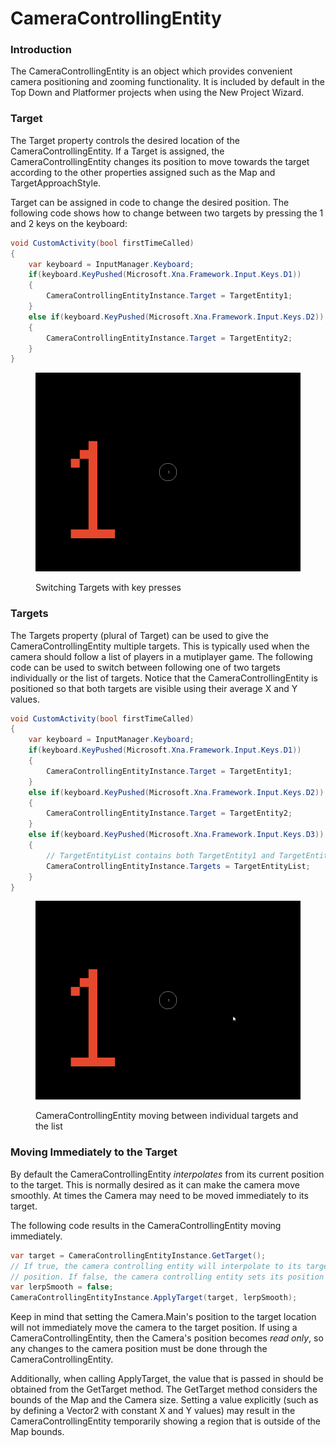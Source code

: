 # CameraControllingEntity

### Introduction

The CameraControllingEntity is an object which provides convenient camera positioning and zooming functionality. It is included by default in the Top Down and Platformer projects when using the New Project Wizard.

### Target

The Target property controls the desired location of the CameraControllingEntity. If a Target is assigned, the CameraControllingEntity changes its position to move towards the target according to the other properties assigned such as the Map and TargetApproachStyle.

Target can be assigned in code to change the desired position. The following code shows how to change between two targets by pressing the 1 and 2 keys on the keyboard:

```csharp
void CustomActivity(bool firstTimeCalled)
{
    var keyboard = InputManager.Keyboard;
    if(keyboard.KeyPushed(Microsoft.Xna.Framework.Input.Keys.D1))
    {
        CameraControllingEntityInstance.Target = TargetEntity1;
    }
    else if(keyboard.KeyPushed(Microsoft.Xna.Framework.Input.Keys.D2))
    {
        CameraControllingEntityInstance.Target = TargetEntity2;
    }
}
```

<figure><img src="../../../.gitbook/assets/02_05 56 02.gif" alt=""><figcaption><p>Switching Targets with key presses</p></figcaption></figure>

### Targets

The Targets property (plural of Target) can be used to give the CameraControllingEntity multiple targets. This is typically used when the camera should follow a list of players in a mutiplayer game. The following code can be used to switch between following one of two targets individually or the list of targets. Notice that the CameraControllingEntity is positioned so that both targets are visible using their average X and Y values.

```csharp
void CustomActivity(bool firstTimeCalled)
{
    var keyboard = InputManager.Keyboard;
    if(keyboard.KeyPushed(Microsoft.Xna.Framework.Input.Keys.D1))
    {
        CameraControllingEntityInstance.Target = TargetEntity1;
    }
    else if(keyboard.KeyPushed(Microsoft.Xna.Framework.Input.Keys.D2))
    {
        CameraControllingEntityInstance.Target = TargetEntity2;
    }
    else if(keyboard.KeyPushed(Microsoft.Xna.Framework.Input.Keys.D3))
    {
        // TargetEntityList contains both TargetEntity1 and TargetEntity2
        CameraControllingEntityInstance.Targets = TargetEntityList;
    }
}

```

<figure><img src="../../../.gitbook/assets/02_08 01 01.gif" alt=""><figcaption><p>CameraControllingEntity moving between individual targets and the list</p></figcaption></figure>

### Moving Immediately to the Target

By default the CameraControllingEntity _interpolates_ from its current position to the target. This is normally desired as it can make the camera move smoothly. At times the Camera may need to be moved immediately to its target.

The following code results in the CameraControllingEntity moving immediately.

```csharp
var target = CameraControllingEntityInstance.GetTarget();
// If true, the camera controlling entity will interpolate to its target
// position. If false, the camera controlling entity sets its position immediately.
var lerpSmooth = false;
CameraControllingEntityInstance.ApplyTarget(target, lerpSmooth);
```

Keep in mind that setting the Camera.Main's position to the target location will not immediately move the camera to the target position. If using a CameraControllingEntity, then the Camera's position becomes _read only_, so any changes to the camera position must be done through the CameraControllingEntity.

Additionally, when calling ApplyTarget, the value that is passed in should be obtained from the GetTarget method. The GetTarget method considers the bounds of the Map and the Camera size. Setting a value explicitly (such as by defining a Vector2 with constant X and Y values) may result in the CameraControllingEntity temporarily showing a region that is outside of the Map bounds.
